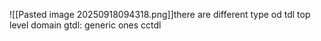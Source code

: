 ![[Pasted image 20250918094318.png]]there are different type od tdl top level domain
gtdl: generic ones 
cctdl